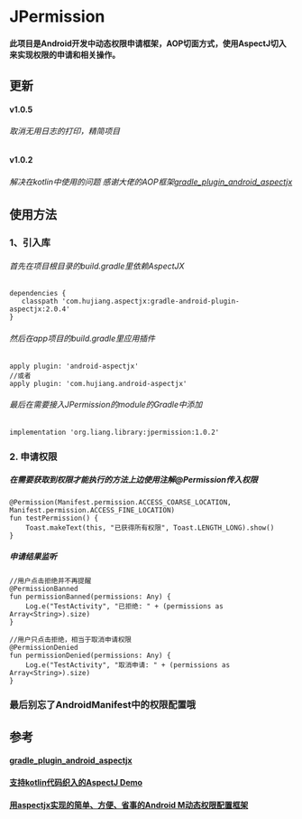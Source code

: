 # JPermission

#### 此项目是Android开发中动态权限申请框架，AOP切面方式，使用AspectJ切入来实现权限的申请和相关操作。


## 更新

#### v1.0.5
###### 取消无用日志的打印，精简项目

#### v1.0.2
###### 解决在kotlin中使用的问题 感谢大佬的AOP框架[gradle_plugin_android_aspectjx](https://github.com/HujiangTechnology/gradle_plugin_android_aspectjx)

## 使用方法
### 1、引入库
  ###### 首先在项目根目录的build.gradle里依赖AspectJX
```
dependencies {
   classpath 'com.hujiang.aspectjx:gradle-android-plugin-aspectjx:2.0.4'
}
```
###### 然后在app项目的build.gradle里应用插件
```
apply plugin: 'android-aspectjx'
//或者
apply plugin: 'com.hujiang.android-aspectjx'
```

###### 最后在需要接入JPermission的module的Gradle中添加
```
implementation 'org.liang.library:jpermission:1.0.2'
```


### 2. 申请权限

##### 在需要获取到权限才能执行的方法上边使用注解@Permission传入权限

```
@Permission(Manifest.permission.ACCESS_COARSE_LOCATION, Manifest.permission.ACCESS_FINE_LOCATION)
fun testPermission() {
    Toast.makeText(this, "已获得所有权限", Toast.LENGTH_LONG).show()
}
```
##### 申请结果监听
```
//用户点击拒绝并不再提醒
@PermissionBanned
fun permissionBanned(permissions: Any) {
    Log.e("TestActivity", "已拒绝: " + (permissions as Array<String>).size)
}

//用户只点击拒绝，相当于取消申请权限
@PermissionDenied
fun permissionDenied(permissions: Any) {
    Log.e("TestActivity", "取消申请: " + (permissions as Array<String>).size) 
}
```
### 最后别忘了AndroidManifest中的权限配置哦

## 参考
#### [gradle_plugin_android_aspectjx](https://github.com/HujiangTechnology/gradle_plugin_android_aspectjx)
#### [支持kotlin代码织入的AspectJ Demo](https://github.com/HujiangTechnology/AspectJX-Demo)
#### [用aspectjx实现的简单、方便、省事的Android M动态权限配置框架](https://github.com/firefly1126/android_permission_aspectjx)


